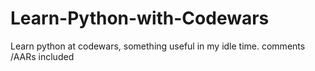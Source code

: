 # Learn-Python-with-Codewars
Learn python at codewars, something useful in my idle time.
comments /AARs included
